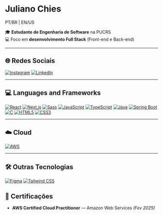 # Juliano Chies

PT/BR | EN/US

🎓 **Estudante de Engenharia de Software** na PUCRS  
💻 Foco em **desenvolvimento Full Stack** (Front-end e Back-end)  

---

## 🌐 Redes Sociais
[![Instagram](https://img.shields.io/badge/Instagram-E4405F?style=for-the-badge&logo=instagram&logoColor=white)](https://www.instagram.com/julianochies/)
[![LinkedIn](https://img.shields.io/badge/LinkedIn-0A66C2?style=for-the-badge&logo=linkedin&logoColor=white)](https://www.linkedin.com/in/julianochies/)

---

## 💻 Languages and Frameworks

[![React](https://img.shields.io/badge/React-20232A?style=for-the-badge&logo=react&logoColor=61DAFB)]()
[![Next.js](https://img.shields.io/badge/Next.js-000000?style=for-the-badge&logo=nextdotjs&logoColor=white)]()
[![Sass](https://img.shields.io/badge/Sass-CC6699?style=for-the-badge&logo=sass&logoColor=white)]()
[![JavaScript](https://img.shields.io/badge/JavaScript-F7DF1E?style=for-the-badge&logo=javascript&logoColor=black)]()
[![TypeScript](https://img.shields.io/badge/TypeScript-3178C6?style=for-the-badge&logo=typescript&logoColor=white)]()
[![Java](https://img.shields.io/badge/Java-ED8B00?style=for-the-badge&logo=openjdk&logoColor=white)]()
[![Spring Boot](https://img.shields.io/badge/Spring%20Boot-6DB33F?style=for-the-badge&logo=springboot&logoColor=white)]()
[![C](https://img.shields.io/badge/C-00599C?style=for-the-badge&logo=c&logoColor=white)]()
[![HTML5](https://img.shields.io/badge/HTML5-E34F26?style=for-the-badge&logo=html5&logoColor=white)]()
[![CSS3](https://img.shields.io/badge/CSS3-1572B6?style=for-the-badge&logo=css3&logoColor=white)]()

---

## ☁️ Cloud
[![AWS](https://img.shields.io/badge/Amazon%20AWS-232F3E?style=for-the-badge&logo=amazonaws&logoColor=white)]()

---

## 🛠️ Outras Tecnologias
[![Figma](https://img.shields.io/badge/Figma-F24E1E?style=for-the-badge&logo=figma&logoColor=white)]()
[![Tailwind CSS](https://img.shields.io/badge/Tailwind_CSS-38B2AC?style=for-the-badge&logo=tailwindcss&logoColor=white)]()

## 📜 Certificações
- **AWS Certified Cloud Practitioner** — Amazon Web Services *(Fev 2025)*

